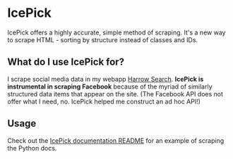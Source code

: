# IcePick
IcePick offers a highly accurate, simple method of scraping. It's a new way to scrape HTML - sorting by structure instead of classes and IDs.

## What do I use IcePick for?

I scrape social media data in my webapp [Harrow Search](https://harrowsearch.com). **IcePick is instrumental in scraping Facebook** because of the myriad of similarly structured data items that appear on the site. (The Facebook API does not offer what I need, no. IcePick helped me construct an ad hoc API!)

## Usage

Check out the [IcePick documentation README](https://github.com/jack-michaud/IcePick/blob/master/docs/README.md) for an example of scraping the Python docs. 
